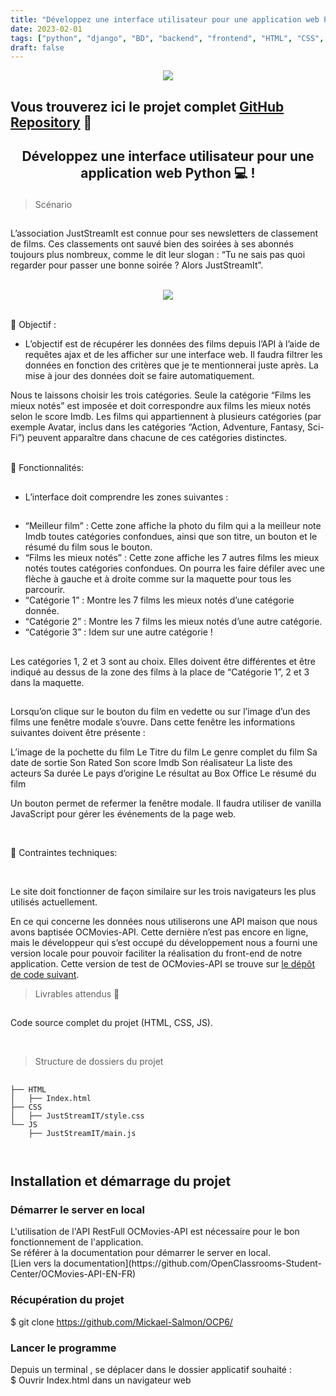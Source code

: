 ```yaml
---
title: "Développez une interface utilisateur pour une application web Python"
date: 2023-02-01
tags: ["python", "django", "BD", "backend", "frontend", "HTML", "CSS", "Bootstrap", "JavaScript","Git", "GitHub"]
draft: false
---
```


<div align="center">
  <a href="" target="_blank" rel="noreferrer">
    <img src="https://www.python.org/static/community_logos/python-logo-master-v3-TM.png">
  </a>
</div>


<h3 align="center">

## Vous trouverez ici le projet complet [GitHub Repository](https://github.com/Mickael-Salmon/OCP6) 👋

</h3>

<h2 align="center">

Développez une interface utilisateur pour une application web Python 💻 !

</h2>

> Scénario
##

L’association JustStreamIt est connue pour ses newsletters de classement de films. Ces classements ont sauvé bien des soirées à ses abonnés toujours plus nombreux, comme le dit leur slogan : “Tu ne sais pas quoi regarder pour passer une bonne soirée ? Alors JustStreamIt”.

</br>

<div align="center">
  <a href="" target="_blank" rel="noreferrer">
    <img src="https://user.oc-static.com/upload/2020/09/18/16004298163529_P5.png">
  </a>
</div>



</br>


💬 Objectif :
- L’objectif est de récupérer les données des films depuis l’API à l’aide de requêtes ajax et de les afficher sur une interface web. Il faudra filtrer les données en fonction des critères que je te mentionnerai juste après. La mise à jour des données doit se faire automatiquement.

Nous te laissons choisir les trois catégories. Seule la catégorie “Films les mieux notés” est imposée et doit correspondre aux films les mieux notés selon le score Imdb. Les films qui appartiennent à plusieurs catégories (par exemple Avatar, inclus dans les catégories “Action, Adventure, Fantasy, Sci-Fi”) peuvent apparaître dans chacune de ces catégories distinctes.

</br>
💬 Fonctionnalités:

##
- L’interface doit comprendre les zones suivantes :
##

- “Meilleur film” : Cette zone affiche la photo du film qui a la meilleur note Imdb toutes catégories confondues, ainsi que son titre, un bouton et le résumé du film sous le bouton.
- “Films les mieux notés” : Cette zone affiche les 7 autres films les mieux notés toutes catégories confondues. On pourra les faire défiler avec une flèche à gauche et à droite comme sur la maquette pour tous les parcourir.
- “Catégorie 1” : Montre les 7 films les mieux notés d’une catégorie donnée.
- “Catégorie 2” : Montre les 7 films les mieux notés d’une autre catégorie.
- “Catégorie 3” : Idem sur une autre catégorie !

##
Les catégories 1, 2 et 3 sont au choix. Elles doivent être différentes et être indiqué au dessus de la zone des films à la place de “Catégorie 1”, 2 et 3 dans la maquette.
##

Lorsqu’on clique sur le bouton du film en vedette ou sur l’image d’un des films une fenêtre modale s’ouvre. Dans cette fenêtre les informations suivantes doivent être présente :

L’image de la pochette du film
Le Titre du film
Le genre complet du film
Sa date de sortie
Son Rated
Son score Imdb
Son réalisateur
La liste des acteurs
Sa durée
Le pays d’origine
Le résultat au Box Office
Le résumé du film

Un bouton permet de refermer la fenêtre modale. Il faudra utiliser de vanilla JavaScript pour gérer les événements de la page web.

</br>

💬 Contraintes techniques:

</br>

Le site doit fonctionner de façon similaire sur les trois navigateurs les plus utilisés actuellement.

En ce qui concerne les données nous utiliserons une API maison que nous avons baptisée OCMovies-API. Cette dernière n’est pas encore en ligne, mais le développeur qui s’est occupé du développement nous a fourni une version locale pour pouvoir faciliter la réalisation du front-end de notre application. Cette version de test de OCMovies-API se trouve sur [le dépôt de code suivant](https://github.com/OpenClassrooms-Student-Center/OCMovies-API-EN-FR).

> Livrables attendus 🔭
##

Code source complet du projet (HTML, CSS, JS).

</br>

> Structure de dossiers du projet
##

```
├── HTML
│   ├── Index.html
├── CSS
│   ├── JustStreamIT/style.css
└── JS
    ├── JustStreamIT/main.js



```


<h2> Installation et démarrage du projet</h2>

<h3>Démarrer le server en local </h3>
L'utilisation de l'API RestFull OCMovies-API est nécessaire pour le bon fonctionnement de l'application.</br>
Se référer à la documentation pour démarrer le server en local.</br>
[Lien vers la documentation](https://github.com/OpenClassrooms-Student-Center/OCMovies-API-EN-FR)



<h3>Récupération du projet</h3>

$ git clone https://github.com/Mickael-Salmon/OCP6/

<h3>Lancer le programme </h3>

Depuis un terminal , se déplacer dans le dossier applicatif souhaité :</br>
$ Ouvrir Index.html dans un navigateur web
